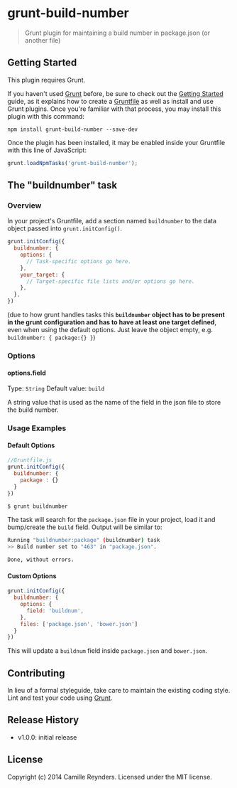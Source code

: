 # grunt-build-number

> Grunt plugin for maintaining a build number in package.json (or another file)

## Getting Started
This plugin requires Grunt.

If you haven't used [Grunt](http://gruntjs.com/) before, be sure to check out the [Getting Started](http://gruntjs.com/getting-started) guide, as it explains how to create a [Gruntfile](http://gruntjs.com/sample-gruntfile) as well as install and use Grunt plugins. Once you're familiar with that process, you may install this plugin with this command:

```shell
npm install grunt-build-number --save-dev
```

Once the plugin has been installed, it may be enabled inside your Gruntfile with this line of JavaScript:

```js
grunt.loadNpmTasks('grunt-build-number');
```

## The "buildnumber" task

### Overview
In your project's Gruntfile, add a section named `buildnumber` to the data object passed into `grunt.initConfig()`.

```js
grunt.initConfig({
  buildnumber: {
    options: {
      // Task-specific options go here.
    },
    your_target: {
      // Target-specific file lists and/or options go here.
    },
  },
})
```

(due to how grunt handles tasks this **`buildnumber` object has to be present in the grunt configuration and has to have at least one target defined**, even when using the default options. Just leave the object empty, e.g. `buildnumber: { package:{} }`)

### Options

#### options.field
Type: `String`
Default value: `build`

A string value that is used as the name of the field in the json file to store the build number.

### Usage Examples

#### Default Options

```js
//Gruntfile.js
grunt.initConfig({
  buildnumber: {
    package : {}
  }
})
```

```sh
$ grunt buildnumber
```

The task will search for the `package.json` file in your project, load it and bump/create the `build` field. Output will be similar to:

```sh
Running "buildnumber:package" (buildnumber) task
>> Build number set to "463" in "package.json".

Done, without errors.
```

#### Custom Options

```js
grunt.initConfig({
  buildnumber: {
    options: {
      field: 'buildnum',
    },
    files: ['package.json', 'bower.json']
  }
})
```

This will update a `buildnum` field inside `package.json` and `bower.json`.

## Contributing
In lieu of a formal styleguide, take care to maintain the existing coding style. Lint and test your code using [Grunt](http://gruntjs.com/).

## Release History

* v1.0.0: initial release

## License
Copyright (c) 2014 Camille Reynders. Licensed under the MIT license.
